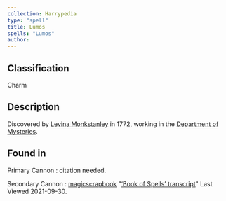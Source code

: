 ```yaml
---
collection: Harrypedia
type: "spell"
title: Lumos
spells: "Lumos"
author:
---
```


## Classification

Charm

## Description

Discovered by [Levina Monkstanley][] in 1772, working in the [Department of Mysteries][].

[Levina Monkstanley]: /Harrypedia/people/monkstanley/levina/
[Department of Mysteries]: /Harrypedia/culture/government/

## Found in

Primary Cannon
: citation needed.

Secondary Cannon
: [magicscrapbook](https://magicscrapbook.tumblr.com/)
"[‘Book of Spells’ transcript](https://magicscrapbook.tumblr.com/post/162085200042/book-of-spells-transcript)"
Last Viewed 2021-09-30.

